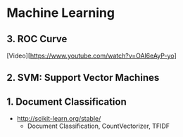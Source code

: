 # Machine Learning

## 3. ROC Curve
   [Video][https://www.youtube.com/watch?v=OAl6eAyP-yo]

## 2. SVM: Support Vector Machines

## 1. Document Classification
  - http://scikit-learn.org/stable/ 
    - Document Classification, CountVectorizer, TFIDF 
